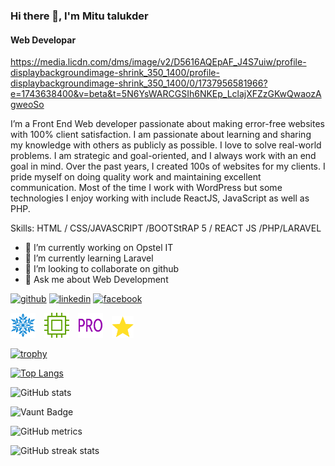 ### Hi there 👋, I'm Mitu talukder
#### Web Developar
https://media.licdn.com/dms/image/v2/D5616AQEpAF_J4S7uiw/profile-displaybackgroundimage-shrink_350_1400/profile-displaybackgroundimage-shrink_350_1400/0/1737956581966?e=1743638400&v=beta&t=5N6YsWARCGSIh6NKEp_LclajXFZzGKwQwaozAgweoSo

I’m a Front End Web developer passionate about making error-free websites with 100% client satisfaction. I am passionate about learning and sharing my knowledge with others as publicly as possible. I love to solve real-world problems. I am strategic and goal-oriented, and I always work with an end goal in mind. Over the past years, I created 100s of websites for my clients. I pride myself on doing quality work and maintaining excellent communication. Most of the time I work with WordPress but some technologies I enjoy working with include ReactJS, JavaScript as well as PHP.

Skills:  HTML / CSS/JAVASCRIPT /BOOTStRAP 5 / REACT JS  /PHP/LARAVEL

- 🔭 I’m currently working on Opstel IT 
- 🌱 I’m currently learning Laravel 
- 👯 I’m looking to collaborate on github 
- 💬 Ask me about Web Development 


[<img src='https://cdn.jsdelivr.net/npm/simple-icons@3.0.1/icons/github.svg' alt='github' height='40'>](https://github.com/https://github.com/Raj-talukder)  [<img src='https://cdn.jsdelivr.net/npm/simple-icons@3.0.1/icons/linkedin.svg' alt='linkedin' height='40'>](https://www.linkedin.com/in/https://www.linkedin.com/in/mitu-talukder//)  [<img src='https://cdn.jsdelivr.net/npm/simple-icons@3.0.1/icons/facebook.svg' alt='facebook' height='40'>](https://www.facebook.com/https://www.facebook.com/share/1B3Dwb85qY/)  

<a href='https://archiveprogram.github.com/'><img src='https://raw.githubusercontent.com/acervenky/animated-github-badges/master/assets/acbadge.gif' width='40' height='40'></a> <a href='https://docs.github.com/en/developers'><img src='https://raw.githubusercontent.com/acervenky/animated-github-badges/master/assets/devbadge.gif' width='40' height='40'></a> <a href='https://github.com/pricing'><img src='https://raw.githubusercontent.com/acervenky/animated-github-badges/master/assets/pro.gif' width='40' height='40'></a> <a href='https://stars.github.com/'><img src='https://raw.githubusercontent.com/acervenky/animated-github-badges/master/assets/starbadge.gif' width='35' height='35'></a> 

[![trophy](https://github-profile-trophy.vercel.app/?username=https://github.com/Raj-talukder)](https://github.com/ryo-ma/github-profile-trophy)

[![Top Langs](https://github-readme-stats.vercel.app/api/top-langs/?username=https://github.com/Raj-talukder)](https://github.com/anuraghazra/github-readme-stats)

![GitHub stats](https://github-readme-stats.vercel.app/api?username=https://github.com/Raj-talukder&show_icons=true&count_private=true)  

![Vaunt Badge](https://api.vaunt.dev/v1/github/entities/https://github.com/Raj-talukder/contributions?format=svg&private=true)  

![GitHub metrics](https://metrics.lecoq.io/https://github.com/Raj-talukder)  

![GitHub streak stats](https://streak-stats.demolab.com/?user=https://github.com/Raj-talukder)  

